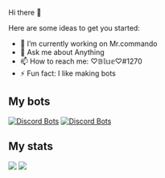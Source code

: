 <h>Hi there 👋</h>

Here are some ideas to get you started:

- 🔭 I’m currently working on Mr.commando
- 💬 Ask me about Anything
- 📫 How to reach me: ♡𝔹𝕝𝕦𝕖♡#1270
- ⚡ Fun fact: I like making bots

<h2>My bots</h2>

[![Discord Bots](https://top.gg/api/widget/783401468921249884.svg)](https://top.gg/bot/783401468921249884)
[![Discord Bots](https://top.gg/api/widget/816433892578820117.svg)](https://top.gg/bot/816433892578820117)

<h2>My stats</h2>

<img src="https://github-readme-stats.vercel.app/api?username=DeveloperJosh&show_icons=true&theme=radical&count_private=true&include_all_commits=true">
<img src="https://github-readme-stats.vercel.app/api/top-langs/?username=DeveloperJosh&theme=radical&layout=compact">

